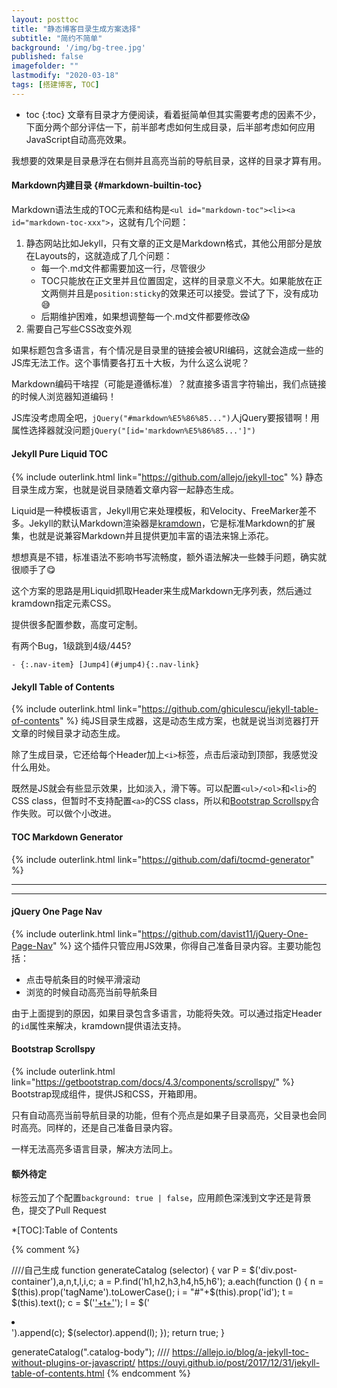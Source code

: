 ```yaml
---
layout: posttoc
title: "静态博客目录生成方案选择"
subtitle: "简约不简单"
background: '/img/bg-tree.jpg'
published: false
imagefolder: ""
lastmodify: "2020-03-18"
tags: [搭建博客, TOC]
---
```


* toc
{:toc}
文章有目录才方便阅读，看着挺简单但其实需要考虑的因素不少，下面分两个部分评估一下，前半部考虑如何生成目录，后半部考虑如何应用JavaScript自动高亮效果。

我想要的效果是目录悬浮在右侧并且高亮当前的导航目录，这样的目录才算有用。

#### Markdown内建目录 {#markdown-builtin-toc}

Markdown语法生成的TOC元素和结构是`<ul id="markdown-toc"><li><a id="markdown-toc-xxx">`，这就有几个问题：

1. 静态网站比如Jekyll，只有文章的正文是Markdown格式，其他公用部分是放在Layouts的，这就造成了几个问题：
   - 每一个.md文件都需要加这一行，尽管很少
   - TOC只能放在正文里并且位置固定，这样的目录意义不大。如果能放在正文两侧并且是`position:sticky`的效果还可以接受。尝试了下，没有成功:sweat_smile:
   - 后期维护困难，如果想调整每一个.md文件都要修改:scream:
2. 需要自己写些CSS改变外观

如果标题包含多语言，有个情况是目录里的链接会被URI编码，这就会造成一些的JS库无法工作。这个事情要各打五十大板，为什么这么说呢？

Markdown编码干啥捏（可能是遵循标准）？就直接多语言字符输出，我们点链接的时候人浏览器知道编码！

JS库没考虑周全吧，`jQuery("#markdown%E5%86%85...")`人jQuery要报错啊！用属性选择器就没问题`jQuery("[id='markdown%E5%86%85...']")`

#### Jekyll Pure Liquid TOC

{% include outerlink.html link="https://github.com/allejo/jekyll-toc" %} 静态目录生成方案，也就是说目录随着文章内容一起静态生成。

Liquid是一种模板语言，Jekyll用它来处理模板，和Velocity、FreeMarker差不多。Jekyll的默认Markdown渲染器是[kramdown](https://kramdown.gettalong.org/index.html)，它是标准Markdown的扩展集，也就是说兼容Markdown并且提供更加丰富的语法来锦上添花。

想想真是不错，标准语法不影响书写流畅度，额外语法解决一些棘手问题，确实就很顺手了:yum:

这个方案的思路是用Liquid抓取Header来生成Markdown无序列表，然后通过kramdown指定元素CSS。

提供很多配置参数，高度可定制。

有两个Bug，1级跳到4级/445?

`- {:.nav-item} [Jump4](#jump4){:.nav-link}`

#### Jekyll Table of Contents

{% include outerlink.html link="https://github.com/ghiculescu/jekyll-table-of-contents" %} 纯JS目录生成器，这是动态生成方案，也就是说当浏览器打开文章的时候目录才动态生成。

除了生成目录，它还给每个Header加上`<i>`标签，点击后滚动到顶部，我感觉没什么用处。

既然是JS就会有些显示效果，比如淡入，滑下等。可以配置`<ul>/<ol>`和`<li>`的CSS class，但暂时不支持配置`<a>`的CSS class，所以和[Bootstrap Scrollspy](#bootstrap-scrollspy)合作失败。可以做个小改进。

#### TOC Markdown Generator

{% include outerlink.html link="https://github.com/dafi/tocmd-generator" %}

***

***

#### jQuery One Page Nav

{% include outerlink.html link="https://github.com/davist11/jQuery-One-Page-Nav" %} 这个插件只管应用JS效果，你得自己准备目录内容。主要功能包括：

- 点击导航条目的时候平滑滚动
- 浏览的时候自动高亮当前导航条目

由于上面提到的原因，如果目录包含多语言，功能将失效。可以通过指定Header的`id`属性来解决，kramdown提供语法支持。

#### Bootstrap Scrollspy

{% include outerlink.html link="https://getbootstrap.com/docs/4.3/components/scrollspy/" %} Bootstrap现成组件，提供JS和CSS，开箱即用。

只有自动高亮当前导航目录的功能，但有个亮点是如果子目录高亮，父目录也会同时高亮。同样的，还是自己准备目录内容。

一样无法高亮多语言目录，解决方法同上。

#### 额外待定

标签云加了个配置`background: true | false`，应用颜色深浅到文字还是背景色，提交了Pull Request

*[TOC]:Table of Contents

{% comment %}

////自己生成
function generateCatalog (selector) {
var P = $('div.post-container'),a,n,t,l,i,c;
a = P.find('h1,h2,h3,h4,h5,h6');
a.each(function () {
n = $(this).prop('tagName').toLowerCase();
i = "#"+$(this).prop('id');
t = $(this).text();
c = $('<a href="'+i+'" rel="nofollow">'+t+'</a>');
l = $('<li class="'+n+'_nav"></li>').append(c);
$(selector).append(l);
});
return true; 
}

generateCatalog(".catalog-body");
////
https://allejo.io/blog/a-jekyll-toc-without-plugins-or-javascript/
https://ouyi.github.io/post/2017/12/31/jekyll-table-of-contents.html
{% endcomment %}